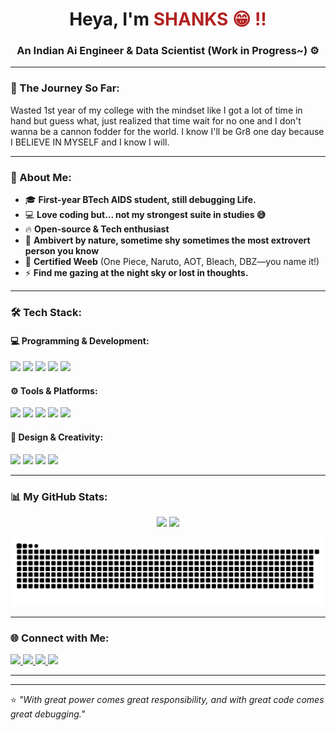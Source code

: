 <h1 align="center">Heya, I'm <span style="color:#B22222;"><b>SHANKS 😁 !!</b></span> </h1>
<h3 align="center">An Indian Ai Engineer & Data Scientist (Work in Progress~) ⚙️</h3>

---

### 🚀 The Journey So Far:
Wasted 1st year of my college with the mindset like I got a lot of time in hand but guess what, just realized that time wait for no one and I don't wanna be a cannon fodder for the world.
I know I'll be Gr8 one day because I BELIEVE IN MYSELF and I know I will.

---

### 🧐 About Me:
- 🎓 **First-year BTech AIDS student, still debugging Life.**  
- 💻 **Love coding but... not my strongest suite in studies 😅**  
- 🔥 **Open-source & Tech enthusiast**  
- 🥷 **Ambivert by nature, sometime shy sometimes the most extrovert person you know**  
- 🎌 **Certified Weeb** (One Piece, Naruto, AOT, Bleach, DBZ—you name it!)  
- ⚡ **Find me gazing at the night sky or lost in thoughts.**  

---

### 🛠 Tech Stack:
#### 💻 Programming & Development:
<p align="left">
  <img src="https://img.shields.io/badge/Python-3776AB?style=for-the-badge&logo=python&logoColor=white">
  <img src="https://img.shields.io/badge/C-00599C?style=for-the-badge&logo=c&logoColor=white">
  <img src="https://img.shields.io/badge/C++-00599C?style=for-the-badge&logo=c%2B%2B&logoColor=white">
  <img src="https://img.shields.io/badge/HTML5-E34F26?style=for-the-badge&logo=html5&logoColor=white">
  <img src="https://img.shields.io/badge/CSS3-1572B6?style=for-the-badge&logo=css3&logoColor=white">
</p>

#### ⚙️ Tools & Platforms:
<p align="left">
  <img src="https://img.shields.io/badge/Git-F05032?style=for-the-badge&logo=git&logoColor=white">
  <img src="https://img.shields.io/badge/GitHub-181717?style=for-the-badge&logo=github&logoColor=white">
  <img src="https://img.shields.io/badge/VS_Code-007ACC?style=for-the-badge&logo=visual-studio-code&logoColor=white">
  <img src="https://img.shields.io/badge/Linux-FCC624?style=for-the-badge&logo=linux&logoColor=black">
  <img src="https://img.shields.io/badge/PowerShell-5391FE?style=for-the-badge&logo=powershell&logoColor=white">
</p>

#### 🎨 Design & Creativity:
<p align="left">
  <img src="https://img.shields.io/badge/Adobe_Photoshop-31A8FF?style=for-the-badge&logo=adobe-photoshop&logoColor=white">
  <img src="https://img.shields.io/badge/Adobe_Illustrator-FF9A00?style=for-the-badge&logo=adobe-illustrator&logoColor=white">
  <img src="https://img.shields.io/badge/Adobe_Premiere_Pro-9999FF?style=for-the-badge&logo=adobe-premiere-pro&logoColor=white">
  <img src="https://img.shields.io/badge/Blender-F5792A?style=for-the-badge&logo=blender&logoColor=white">
</p>

---

### 📊 My GitHub Stats:
<p align="center">
  <picture>
    <source media="(prefers-color-scheme: dark)" srcset="https://github-readme-stats.vercel.app/api?username=AKris15&show_icons=true&theme=tokyonight">
    <source media="(prefers-color-scheme: light)" srcset="https://github-readme-stats.vercel.app/api?username=AKris15&show_icons=true&theme=light">
    <img src="https://github-readme-stats.vercel.app/api?username=AKris15&show_icons=true&theme=light" height="150"/>
  </picture>

  <picture>
    <source media="(prefers-color-scheme: dark)" srcset="https://github-readme-streak-stats.herokuapp.com/?user=AKris15&theme=tokyonight">
    <source media="(prefers-color-scheme: light)" srcset="https://github-readme-streak-stats.herokuapp.com/?user=AKris15&theme=light">
    <img src="https://github-readme-streak-stats.herokuapp.com/?user=AKris15&theme=light" height="150"/>
  </picture>
</p>

<picture>
  <source media=" (prefers-color-scheme: dark)" srcset="https://github.com/AKris15/AKris15/blob/output/github-snake-dark.svg"/>
  <source media="(prefers-color-scheme: light)" srcset="https://github.com/AKris15/AKris15/blob/output/github-snake.svg"/> 
  <img alt="github-snake" src="https://github.com/AKris15/AKris15/blob/output/github-snake-dark.svg">
</picture>

---

### 🌐 Connect with Me:
<p align="left">
  <a href="https://instagram.com/shanks_singh" target="_blank">
    <img src="https://img.shields.io/badge/Instagram-E4405F?style=for-the-badge&logo=instagram&logoColor=white">
  </a>
  <a href="https://x.com/Shashank4622?s=09" target="_blank">
    <img src="https://img.shields.io/badge/X-000000?style=for-the-badge&logo=twitter&logoColor=white">
  </a>
  <a href="https://linkedin.com/in/shashank-singh-01224832b/" target="_blank">
    <img src="https://img.shields.io/badge/LinkedIn-0A66C2?style=for-the-badge&logo=linkedin&logoColor=white">
  </a>
  <a href="https://discord.com/users/sane_shankyyy" target="_blank">
    <img src="https://img.shields.io/badge/Discord-5865F2?style=for-the-badge&logo=discord&logoColor=white">
  </a>
</p>

---

---

⭐ _"With great power comes great responsibility, and with great code comes great debugging."_  
